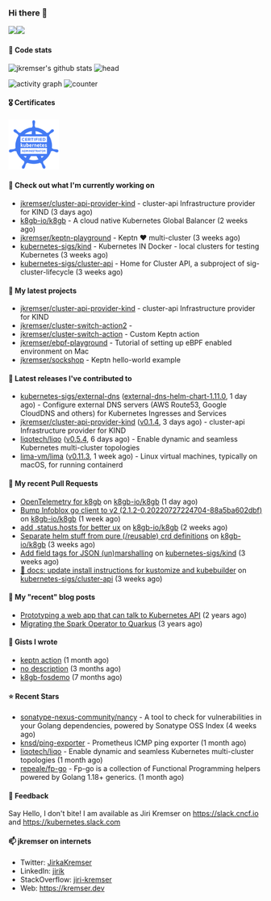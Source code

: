 ### Hi there 👋

 <img src="./b.gif" width="300px"><img src="./b.gif" width="300px">

#### 📱 Code stats

![jkremser's github stats](https://github-readme-stats.vercel.app/api?username=jkremser&count_private=true&show_icons=true&hide_border=false&theme=tokyonight&title_color=5bcdec&bg_color=0d1117&border_radius=false) ![head](https://user-images.githubusercontent.com/535866/175570014-71166aaa-95f7-4a4f-869c-93a16481de4e.jpeg)


![activity graph](https://activity-graph.herokuapp.com/graph?username=jkremser&theme=react-dark)
![counter](https://komarev.com/ghpvc/?username=jkremser&color=5bcdec&style=for-the-badge)

#### 🎖 Certificates
<p align="left"><a href="https://www.credly.com/badges/8ca716d9-fa9b-42e6-b4a1-ad043baf5396/public_url">
<img src="https://raw.githubusercontent.com/cncf/artwork/master/other/cka/color/kubernetes-cka-color.png" alt="https://www.credly.com/badges/8ca716d9-fa9b-42e6-b4a1-ad043baf5396/public_url" width="100" height="100"/> </a>
</p>

#### 👷 Check out what I'm currently working on

- [jkremser/cluster-api-provider-kind](https://github.com/jkremser/cluster-api-provider-kind) - cluster-api Infrastructure provider for KIND (3 days ago)
- [k8gb-io/k8gb](https://github.com/k8gb-io/k8gb) - A cloud native Kubernetes Global Balancer (2 weeks ago)
- [jkremser/keptn-playground](https://github.com/jkremser/keptn-playground) - Keptn ♥ multi-cluster (3 weeks ago)
- [kubernetes-sigs/kind](https://github.com/kubernetes-sigs/kind) - Kubernetes IN Docker - local clusters for testing Kubernetes (3 weeks ago)
- [kubernetes-sigs/cluster-api](https://github.com/kubernetes-sigs/cluster-api) - Home for Cluster API, a subproject of sig-cluster-lifecycle (3 weeks ago)

#### 🌱 My latest projects

- [jkremser/cluster-api-provider-kind](https://github.com/jkremser/cluster-api-provider-kind) - cluster-api Infrastructure provider for KIND
- [jkremser/cluster-switch-action2](https://github.com/jkremser/cluster-switch-action2) - 
- [jkremser/cluster-switch-action](https://github.com/jkremser/cluster-switch-action) - Custom Keptn action
- [jkremser/ebpf-playground](https://github.com/jkremser/ebpf-playground) - Tutorial of setting up eBPF enabled environment on Mac
- [jkremser/sockshop](https://github.com/jkremser/sockshop) - Keptn hello-world example

#### 🔭 Latest releases I've contributed to

- [kubernetes-sigs/external-dns](https://github.com/kubernetes-sigs/external-dns) ([external-dns-helm-chart-1.11.0](https://github.com/kubernetes-sigs/external-dns/releases/tag/external-dns-helm-chart-1.11.0), 1 day ago) - Configure external DNS servers (AWS Route53, Google CloudDNS and others) for Kubernetes Ingresses and Services
- [jkremser/cluster-api-provider-kind](https://github.com/jkremser/cluster-api-provider-kind) ([v0.1.4](https://github.com/jkremser/cluster-api-provider-kind/releases/tag/v0.1.4), 3 days ago) - cluster-api Infrastructure provider for KIND
- [liqotech/liqo](https://github.com/liqotech/liqo) ([v0.5.4](https://github.com/liqotech/liqo/releases/tag/v0.5.4), 6 days ago) - Enable dynamic and seamless Kubernetes multi-cluster topologies
- [lima-vm/lima](https://github.com/lima-vm/lima) ([v0.11.3](https://github.com/lima-vm/lima/releases/tag/v0.11.3), 1 week ago) - Linux virtual machines, typically on macOS, for running containerd

#### 🔨 My recent Pull Requests

- [OpenTelemetry for k8gb](https://github.com/k8gb-io/k8gb/pull/934) on [k8gb-io/k8gb](https://github.com/k8gb-io/k8gb) (1 day ago)
- [Bump Infoblox go client to v2 (2.1.2-0.20220727224704-88a5ba602dbf)](https://github.com/k8gb-io/k8gb/pull/931) on [k8gb-io/k8gb](https://github.com/k8gb-io/k8gb) (1 week ago)
- [add .status.hosts for better ux](https://github.com/k8gb-io/k8gb/pull/927) on [k8gb-io/k8gb](https://github.com/k8gb-io/k8gb) (2 weeks ago)
- [Separate helm stuff from pure (/reusable) crd definitions](https://github.com/k8gb-io/k8gb/pull/926) on [k8gb-io/k8gb](https://github.com/k8gb-io/k8gb) (3 weeks ago)
- [Add field tags for JSON (un)marshalling](https://github.com/kubernetes-sigs/kind/pull/2831) on [kubernetes-sigs/kind](https://github.com/kubernetes-sigs/kind) (3 weeks ago)
- [📖 docs: update install instructions for kustomize and kubebuilder](https://github.com/kubernetes-sigs/cluster-api/pull/6931) on [kubernetes-sigs/cluster-api](https://github.com/kubernetes-sigs/cluster-api) (3 weeks ago)

#### 📜 My "recent" blog posts

- [Prototyping a web app that can talk to Kubernetes API](https://jkremser.github.io/post/web-app-kubernetes/) (2 years ago)
- [Migrating the Spark Operator to Quarkus](https://jkremser.github.io/post/spark-operator-quarkus/) (3 years ago)

#### 📓 Gists I wrote

- [keptn action](https://gist.github.com/4b9355e26643217f318fe37faa9ce444) (1 month ago)
- [no description](https://gist.github.com/a8143384049b171d4e64c5aeb6da4793) (3 months ago)
- [k8gb-fosdemo](https://gist.github.com/2f9cccb99120def7250b8c967f333b3f) (7 months ago)

#### ⭐ Recent Stars

- [sonatype-nexus-community/nancy](https://github.com/sonatype-nexus-community/nancy) - A tool to check for vulnerabilities in your Golang dependencies, powered by Sonatype OSS Index (4 weeks ago)
- [knsd/ping-exporter](https://github.com/knsd/ping-exporter) - Prometheus ICMP ping exporter (1 month ago)
- [liqotech/liqo](https://github.com/liqotech/liqo) - Enable dynamic and seamless Kubernetes multi-cluster topologies (1 month ago)
- [repeale/fp-go](https://github.com/repeale/fp-go) - Fp-go is a collection of Functional Programming helpers powered by Golang 1.18&#43; generics. (1 month ago)

#### 💬 Feedback

Say Hello, I don't bite! I am available as Jiri Kremser on https://slack.cncf.io and https://kubernetes.slack.com


#### 📫 jkremser on internets

- Twitter: <a href="https://twitter.com/JirkaKremser">JirkaKremser</a>
- LinkedIn: <a href="https://www.linkedin.com/in/jirik/">jirik</a>
- StackOverflow: <a href="https://stackoverflow.com/users/1594980/jiri-kremser">jiri-kremser</a>
- Web: https://kremser.dev